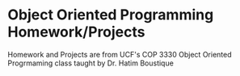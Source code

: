 # Object Oriented Programming Homework/Projects

Homework and Projects are from UCF's COP 3330 Object Oriented Progrmaming class taught by Dr. Hatim Boustique
